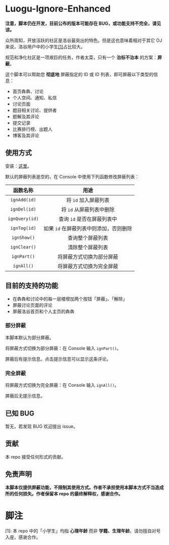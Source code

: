 # Luogu-Ignore-Enhanced

**注意，脚本仍在开发，目前公布的版本可能存在 BUG，或功能支持不完全，请见谅。**

众所周知，开放活跃的社区是洛谷最突出的特色。但是这也意味着相对于其它 OJ 来说，洛谷用户中的小学生[[1]](#脚注)占比较大。

规范和净化社区是一项艰巨的任务，作者太菜，只有一个 **治标不治本** 的方案：**屏蔽**。

这个脚本可以帮助您 **彻底地** 屏蔽指定的 ID 或 ID 列表，即可屏蔽以下类型的信息：

- 首页犇犇、讨论
- 个人空间、通知、私信
- 讨论页面
- 题目相关讨论、提供者
- 题解及其评论
- 提交记录
- 比赛排行榜、出题人
- 博客及其评论

## 使用方式

安装：[这里](https://github.com/tiger0132/Luogu-Ignore-Enhanced/raw/master/ignore.user.js)。

默认的屏蔽列表是空的，在 Console 中使用下列函数修改屏蔽列表：

函数名称 | 用途
:-: | :-:
`ignAdd(id)` | 将 `id` 加入屏蔽列表
`ignDel(id)` | 将 `id` 从屏蔽列表中删除
`ignQuery(id)` | 查询 `id` 是否在屏蔽列表中
`ignTog(id)` | 如果 `id` 在屏蔽列表中则添加，否则删除
`ignShow()` | 查询整个屏蔽列表
`ignClear()` | 清除整个屏蔽列表
`ignPart()` | 将屏蔽方式切换为部分屏蔽
`ignAll()` | 将屏蔽方式切换为完全屏蔽

## 目前的支持的功能

- 在犇犇和讨论中的每一层楼增加两个按钮「屏蔽」、「解除」
- 屏蔽讨论页面的评论
- 屏蔽洛谷首页和个人主页的犇犇

### 部分屏蔽

本脚本默认为部分屏蔽。

将屏蔽方式切换为部分屏蔽：在 Console 输入 `ignPart()`。

屏蔽后有提示信息。点击提示信息可以显示这条评论。

### 完全屏蔽

将屏蔽方式切换为完全屏蔽：在 Console 输入 `ignAll()`。

屏蔽后无提示信息。

## 已知 BUG

暂无，若发现 BUG 欢迎提出 issue。

## 贡献

本 repo 接受任何形式的贡献。

## 免责声明

**本脚本仅提供屏蔽功能，不限制其使用方式。作者不承担使用本脚本方式不当造成所的任何损失。作者保留本 repo 的最终解释权，感谢合作。**

# 脚注

[1]: 本 repo 中的「小学生」均指 **心理年龄** 而非 **学籍、生理年龄**。请勿擅自对号入座，感谢合作。